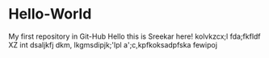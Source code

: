 # Hello-World
My first repository in Git-Hub
Hello this is Sreekar here!
kolvkzcx;l
fda;fkfldf
XZ
int dsaljkfj
dkm, lkgmsdipjk;'lpl
a';c,kpfkoksadpfska
fewipoj
